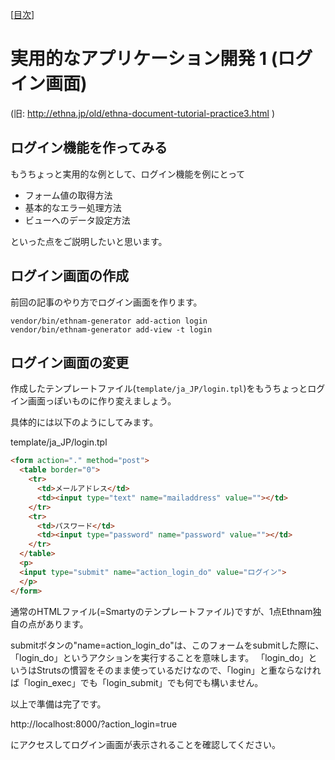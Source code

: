 [[目次](README.md)]
# 実用的なアプリケーション開発 1 (ログイン画面)

(旧: http://ethna.jp/old/ethna-document-tutorial-practice3.html )
## ログイン機能を作ってみる

もうちょっと実用的な例として、ログイン機能を例にとって

* フォーム値の取得方法
* 基本的なエラー処理方法
* ビューへのデータ設定方法

といった点をご説明したいと思います。

## ログイン画面の作成

前回の記事のやり方でログイン画面を作ります。

```
vendor/bin/ethnam-generator add-action login
vendor/bin/ethnam-generator add-view -t login
```

## ログイン画面の変更

作成したテンプレートファイル(`template/ja_JP/login.tpl`)をもうちょっとログイン画面っぽいものに作り変えましょう。

具体的には以下のようにしてみます。

template/ja_JP/login.tpl

```html
<form action="." method="post">
  <table border="0">
    <tr>
      <td>メールアドレス</td>
      <td><input type="text" name="mailaddress" value=""></td>
    </tr>
    <tr>
      <td>パスワード</td>
      <td><input type="password" name="password" value=""></td>
    </tr>
  </table>
  <p>
  <input type="submit" name="action_login_do" value="ログイン">
  </p>
</form>
```


通常のHTMLファイル(=Smartyのテンプレートファイル)ですが、1点Ethnam独自の点があります。

submitボタンの"name=action_login_do"は、このフォームをsubmitした際に、「login_do」というアクションを実行することを意味します。
「login_do」というはStrutsの慣習をそのまま使っているだけなので、「login」と重ならなければ「login_exec」でも「login_submit」でも何でも構いません。


以上で準備は完了です。

http://localhost:8000/?action_login=true

にアクセスしてログイン画面が表示されることを確認してください。


